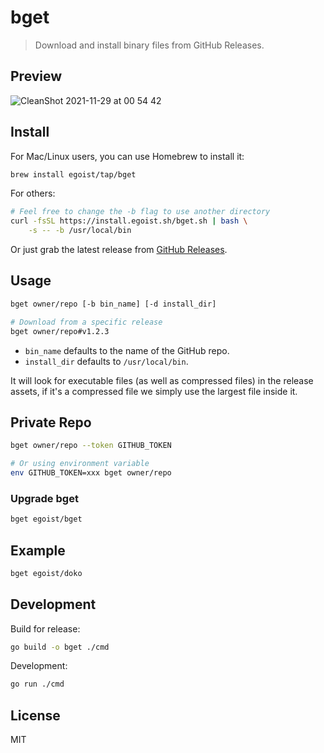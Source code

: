 # bget

> Download and install binary files from GitHub Releases.

## Preview

![CleanShot 2021-11-29 at 00 54 42](https://user-images.githubusercontent.com/8784712/143778020-25b8de62-5b90-4097-8f11-d8ef2db172db.gif)

## Install

For Mac/Linux users, you can use Homebrew to install it:

```bash
brew install egoist/tap/bget
```

For others:

```bash
# Feel free to change the -b flag to use another directory
curl -fsSL https://install.egoist.sh/bget.sh | bash \
    -s -- -b /usr/local/bin
```

Or just grab the latest release from [GitHub Releases](https://github.com/egoist/bget/releases).

## Usage

```bash
bget owner/repo [-b bin_name] [-d install_dir]

# Download from a specific release
bget owner/repo#v1.2.3
```

- `bin_name` defaults to the name of the GitHub repo.
- `install_dir` defaults to `/usr/local/bin`.

It will look for executable files (as well as compressed files) in the release assets, if it's a compressed file we simply use the largest file inside it.

## Private Repo

```bash
bget owner/repo --token GITHUB_TOKEN

# Or using environment variable
env GITHUB_TOKEN=xxx bget owner/repo
```

### Upgrade bget

```bash
bget egoist/bget
```

## Example

```bash
bget egoist/doko
```

## Development

Build for release:

```bash
go build -o bget ./cmd
```

Development:

```bash
go run ./cmd
```

## License

MIT
